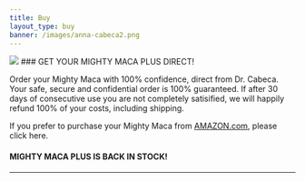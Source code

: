 ```yaml
---
title: Buy
layout_type: buy
banner: /images/anna-cabeca2.png
---
```


<img class="left-img" src="/images/mmg-pin.png">
### GET YOUR MIGHTY MACA PLUS DIRECT!

Order your Mighty Maca with 100% confidence, direct from Dr. Cabeca.  Your safe, secure and confidential order is 100% guaranteed.  If after 30 days of consecutive use you are not completely satisified, we will happily refund 100% of your costs, including shipping.

If you prefer to purchase your Mighty Maca from <a class="amazon-link" href="https://www.amazon.com/s?marketplaceID=ATVPDKIKX0DER&me=A2VMPI40JZG5S6&merchant=A2VMPI40JZG5S6&redirect=true">AMAZON.com</a>, please click here.

#### MIGHTY MACA PLUS IS BACK IN STOCK! 

<hr/>